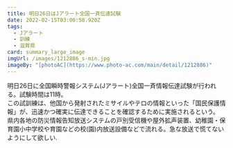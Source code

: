 ```yaml
---
title: 明日26日はJアラート全国一斉伝達試験
date: 2022-02-15T03:00:58.920Z
tags:
  - Jアラート
  - 訓練
  - 滋賀県
card: summary_large_image
imgUrl: /images/1212886_s-min.jpg
imageBy: "[photoAC](https://www.photo-ac.com/main/detail/1212886)"
---
```

明日26日に全国瞬時警報システム(Jアラート)全国一斉情報伝達試験が行われる。試験時間は11時。  
この試訓練は、他国から発射されたミサイルやテロの情報といった「国民保護情報」が、迅速かつ確実に伝達できることを確認するために実施されるという。  
県内各地の防災情報告知放送システムの戸別受信機や屋外拡声装置、幼稚園・保育園小中学校や育園などの校(園)内放送設備などで流れる。急な放送で慌てないようにして欲しい.
